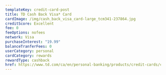 ```yaml
---
templateKey: credit-card-post
title: TD Cash Back Visa* Card
cardImage: /img/cash_back_visa_card-large_tcm341-237864.jpg
creditScore: Excellent
fee: 0
feeOptions: nofees
network: Visa
purchaseInterest: "19.99"
balanceTranferFees: 0
userCategory: personal
cardCategory: rewards
rewardType: cashback
href: https://www.td.com/ca/en/personal-banking/products/credit-cards/cash-back/cash-back-visa-card/
---
```

